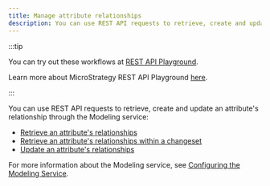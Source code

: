 ```yaml
---
title: Manage attribute relationships
description: You can use REST API requests to retrieve, create and update an attribute's relationship through the Modeling service.
---
```


<Available since="2021 Update 1" />

:::tip

You can try out these workflows at [REST API Playground](https://www.postman.com/microstrategysdk/workspace/microstrategy-rest-api/folder/16131298-697327d8-4eaa-48ef-9e75-3daa23d4860f?ctx=documentation).

Learn more about MicroStrategy REST API Playground [here](/docs/getting-started/playground.md).

:::

You can use REST API requests to retrieve, create and update an attribute's relationship through the Modeling service:

- [Retrieve an attribute's relationships](retrieve-an-attributes-relationships.md)
- [Retrieve an attribute's relationships within a changeset](retrieve-an-attributes-relationships-within-a-changeset.md)
- [Update an attribute's relationships](update-an-attributes-relationships.md)

For more information about the Modeling service, see [Configuring the Modeling Service](https://www2.microstrategy.com/producthelp/Current/InstallConfig/en-us/Content/modeling_service.htm).
